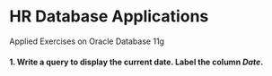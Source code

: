 # HR Database Applications
 Applied Exercises on Oracle Database 11g
 
 #### 1. Write a query to display the current date. Label the column *Date*.
 
